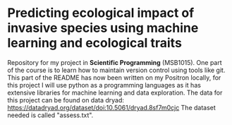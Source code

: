 # Predicting ecological impact of invasive species using machine learning and ecological traits
Repository for my project in **Scientific Programming** (MSB1015). One part of the course is to learn how to maintain version control using tools like git. This part of the README has now been written on my Positron locally, for this project I will use python as a programming languages as it has extensive libraries for machine learning and data exploration.
The data for this project can be found on data dryad:
https://datadryad.org/dataset/doi:10.5061/dryad.8sf7m0cjc
The dataset needed is called "assess.txt".

